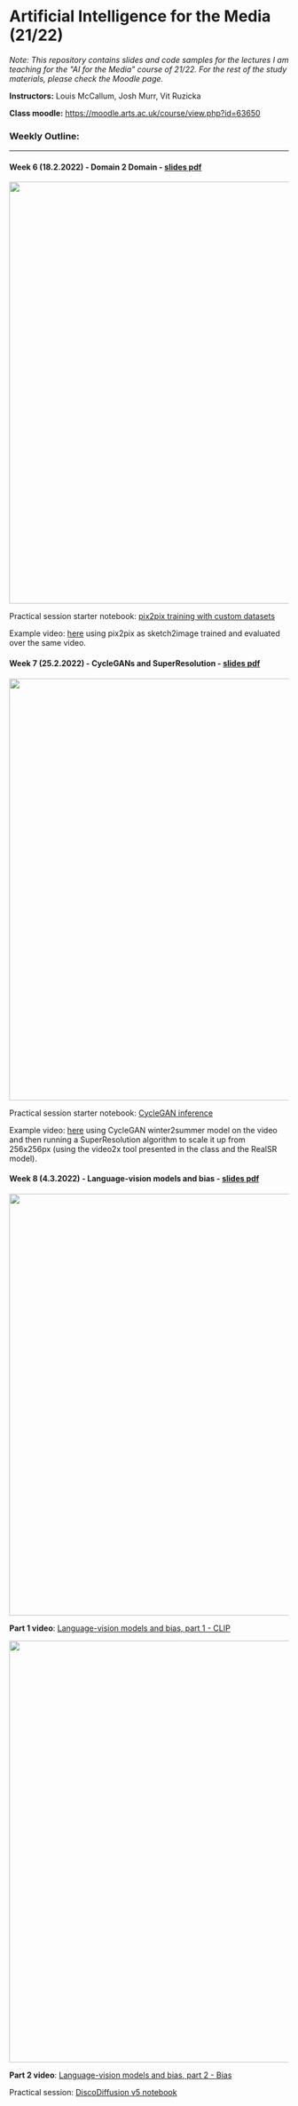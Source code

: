 # Artificial Intelligence for the Media (21/22)

_Note: This repository contains slides and code samples for the lectures I am teaching for the "AI for the Media" course of 21/22. For the rest of the study materials, please check the Moodle page._

**Instructors:** Louis McCallum, Josh Murr, Vit Ruzicka

**Class moodle:** https://moodle.arts.ac.uk/course/view.php?id=63650

### Weekly Outline: 

---

#### Week 6 (18.2.2022) - Domain 2 Domain - [slides pdf](https://github.com/previtus/cci_AI_for_the_Media_2022/blob/main/week06_domain-to-domain/w06_pix2pix_domain-to-domain.pdf)

<p align="center">
<img src="https://raw.githubusercontent.com/previtus/cci_AI_for_the_Media_2022/main/week06_domain-to-domain/w06_slide.gif" width="760">
</p>

Practical session starter notebook: [pix2pix training with custom datasets](https://github.com/previtus/cci_AI_for_the_Media_2022/blob/main/week06_domain-to-domain/w06_pix2pix_keras_student_starter_code.ipynb)

Example video: [here](https://youtu.be/kJWRjzetMSo) using pix2pix as sketch2image trained and evaluated over the same video.

#### Week 7 (25.2.2022) - CycleGANs and SuperResolution - [slides pdf](https://github.com/previtus/cci_AI_for_the_Media_2022/blob/main/week07_cyclegan-superresolution/w07_cyclegan-and-superresolution.pdf)

<p align="center">
<img src="https://raw.githubusercontent.com/previtus/cci_AI_for_the_Media_2022/main/week07_cyclegan-superresolution/w07_slide.gif" width="760">
</p>

Practical session starter notebook: [CycleGAN inference](https://github.com/previtus/cci_AI_for_the_Media_2022/blob/main/week07_cyclegan-superresolution/w07_cycleGAN_inference.ipynb)

Example video: [here](https://youtu.be/0sThk16bPuk) using CycleGAN winter2summer model on the video and then running a SuperResolution algorithm to scale it up from 256x256px (using the video2x tool presented in the class and the RealSR model).

#### Week 8 (4.3.2022) - Language-vision models and bias - [slides pdf](https://github.com/previtus/cci_AI_for_the_Media_2022/blob/main/week08_text-to-image_and_bias/w08_text-to-image_and_bias.pdf)

<p align="center">
<img src="https://raw.githubusercontent.com/previtus/cci_AI_for_the_Media_2022/main/week08_text-to-image_and_bias/w08_slide_part1.gif" width="760">
</p>

**Part 1 video**: [Language-vision models and bias, part 1 - CLIP](https://youtu.be/HSohWwdv_N0) 


<p align="center">
<img src="https://raw.githubusercontent.com/previtus/cci_AI_for_the_Media_2022/main/week08_text-to-image_and_bias/w08_slide_part2.gif" width="760">
</p>

**Part 2 video**: [Language-vision models and bias, part 2 - Bias](https://youtu.be/8Vm3FEmHBXQ) 


Practical session: [DiscoDiffusion v5 notebook](https://github.com/previtus/cci_AI_for_the_Media_2022/blob/main/week08_text-to-image_and_bias/w08_Disco_Diffusion_v5_%5Bw_3D_animation%5D.ipynb)

